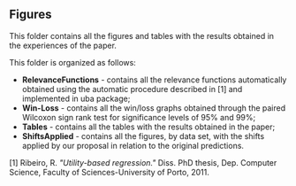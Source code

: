 ## Figures

This folder contains all the figures and tables with the results obtained in the experiences of the paper.

This folder is organized as follows:

* **RelevanceFunctions** - contains all the relevance functions automatically obtained using the automatic procedure described in [1] and implemented in uba package;
* **Win-Loss** - contains all the win/loss graphs obtained through the paired Wilcoxon sign rank test for significance levels of 95\% and 99\%;
* **Tables** - contains all the tables with the results obtained in the paper;
* **ShiftsApplied** - contains all the figures, by data set, with the shifts applied by our proposal in relation to the original predictions.




[1] Ribeiro, R. *"Utility-based regression."* Diss. PhD thesis, Dep. Computer Science, Faculty of Sciences-University of Porto, 2011.